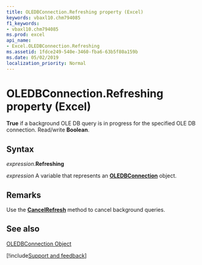 ```yaml
---
title: OLEDBConnection.Refreshing property (Excel)
keywords: vbaxl10.chm794085
f1_keywords:
- vbaxl10.chm794085
ms.prod: excel
api_name:
- Excel.OLEDBConnection.Refreshing
ms.assetid: 1fdce249-540e-3460-fba6-63b5f80a159b
ms.date: 05/02/2019
localization_priority: Normal
---
```



# OLEDBConnection.Refreshing property (Excel)

 **True** if a background OLE DB query is in progress for the specified OLE DB connection. Read/write **Boolean**.


## Syntax

_expression_.**Refreshing**

_expression_ A variable that represents an **[OLEDBConnection](Excel.OLEDBConnection.md)** object.


## Remarks

Use the  **[CancelRefresh](Excel.OLEDBConnection.CancelRefresh.md)** method to cancel background queries.


## See also


[OLEDBConnection Object](Excel.OLEDBConnection.md)

[!include[Support and feedback](~/includes/feedback-boilerplate.md)]